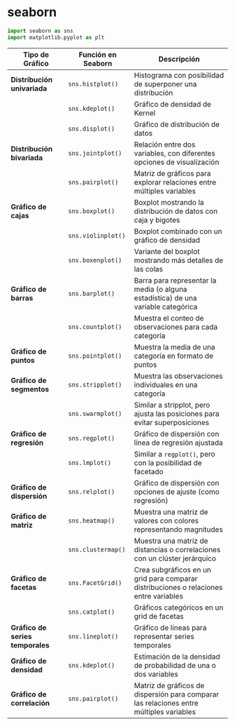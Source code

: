 # seaborn

```python
import seaborn as sns
import matplotlib.pyplot as plt
```

| Tipo de Gráfico           | Función en Seaborn                  | Descripción                                                      |
|---------------------------|-------------------------------------|------------------------------------------------------------------|
| **Distribución univariada**| `sns.histplot()`                    | Histograma con posibilidad de superponer una distribución        |
|                           | `sns.kdeplot()`                     | Gráfico de densidad de Kernel                                     |
|                           | `sns.displot()`                     | Gráfico de distribución de datos                                  |
| **Distribución bivariada** | `sns.jointplot()`                   | Relación entre dos variables, con diferentes opciones de visualización|
|                           | `sns.pairplot()`                    | Matriz de gráficos para explorar relaciones entre múltiples variables|
| **Gráfico de cajas**       | `sns.boxplot()`                     | Boxplot mostrando la distribución de datos con caja y bigotes    |
|                           | `sns.violinplot()`                  | Boxplot combinado con un gráfico de densidad                      |
|                           | `sns.boxenplot()`                   | Variante del boxplot mostrando más detalles de las colas         |
| **Gráfico de barras**      | `sns.barplot()`                     | Barra para representar la media (o alguna estadística) de una variable categórica |
|                           | `sns.countplot()`                   | Muestra el conteo de observaciones para cada categoría            |
| **Gráfico de puntos**      | `sns.pointplot()`                   | Muestra la media de una categoría en formato de puntos           |
| **Gráfico de segmentos**   | `sns.stripplot()`                   | Muestra las observaciones individuales en una categoría          |
|                           | `sns.swarmplot()`                   | Similar a stripplot, pero ajusta las posiciones para evitar superposiciones |
| **Gráfico de regresión**   | `sns.regplot()`                     | Gráfico de dispersión con línea de regresión ajustada             |
|                           | `sns.lmplot()`                      | Similar a `regplot()`, pero con la posibilidad de facetado       |
| **Gráfico de dispersión**  | `sns.relplot()`                     | Gráfico de dispersión con opciones de ajuste (como regresión)    |
| **Gráfico de matriz**      | `sns.heatmap()`                     | Muestra una matriz de valores con colores representando magnitudes |
|                           | `sns.clustermap()`                  | Muestra una matriz de distancias o correlaciones con un clúster jerárquico |
| **Gráfico de facetas**     | `sns.FacetGrid()`                   | Crea subgráficos en un grid para comparar distribuciones o relaciones entre variables |
|                           | `sns.catplot()`                     | Gráficos categóricos en un grid de facetas                       |
| **Gráfico de series temporales** | `sns.lineplot()`            | Gráfico de líneas para representar series temporales             |
| **Gráfico de densidad**    | `sns.kdeplot()`                     | Estimación de la densidad de probabilidad de una o dos variables |
| **Gráfico de correlación** | `sns.pairplot()`                    | Matriz de gráficos de dispersión para comparar las relaciones entre múltiples variables|
